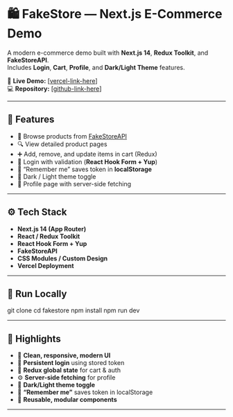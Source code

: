 # 🛍️ FakeStore — Next.js E-Commerce Demo

A modern e-commerce demo built with **Next.js 14**, **Redux Toolkit**, and **FakeStoreAPI**.  
Includes **Login**, **Cart**, **Profile**, and **Dark/Light Theme** features.

🔗 **Live Demo:** [[vercel-link-here](https://vercel.com/takos-projects-7f7ff30c/fakestore-next)]  
💻 **Repository:** [[github-link-here](https://github.com/TakoSalakaia/fakestore-next/)]

---

## 🧩 Features
- 🛒 Browse products from [FakeStoreAPI](https://fakestoreapi.com)
- 🔍 View detailed product pages
- ➕ Add, remove, and update items in cart (Redux)
- 👤 Login with validation (**React Hook Form + Yup**)
- 💾 “Remember me” saves token in **localStorage**
- 🌙 Dark / Light theme toggle
- 🧠 Profile page with server-side fetching

---

## ⚙️ Tech Stack
- **Next.js 14 (App Router)**
- **React / Redux Toolkit**
- **React Hook Form + Yup**
- **FakeStoreAPI**
- **CSS Modules / Custom Design**
- **Vercel Deployment**

---

## 🚀 Run Locally

git clone <repo-url>
cd fakestore
npm install
npm run dev


---


## 🧠 Highlights

- 🎨 **Clean, responsive, modern UI**
- 🔐 **Persistent login** using stored token
- 🛒 **Redux global state** for cart & auth
- ⚙️ **Server-side fetching** for profile
- 🌙 **Dark/Light theme toggle**
- 💾 **“Remember me”** saves token in localStorage
- 🧩 **Reusable, modular components**

---
